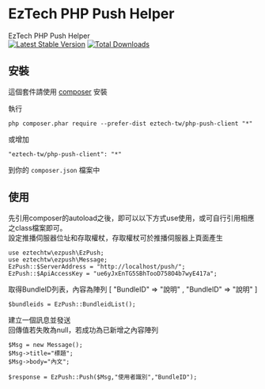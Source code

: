 EzTech PHP Push Helper
======================
EzTech PHP Push Helper<br>
[![Latest Stable Version](https://img.shields.io/packagist/v/eztech-tw/php-push-client.svg)](https://packagist.org/packages/eztech-tw/php-push-client.svg)
[![Total Downloads](https://img.shields.io/packagist/dt/eztech-tw/php-push-client.svg)](https://packagist.org/packages/eztech-tw/php-push-client.svg)

安裝
----
這個套件請使用 [composer](http://getcomposer.org/download/) 安裝

執行

```
php composer.phar require --prefer-dist eztech-tw/php-push-client "*"
```

或增加

```
"eztech-tw/php-push-client": "*"
```

到你的 `composer.json` 檔案中

使用
----
先引用composer的autoload之後，即可以以下方式use使用，或可自行引用相應之class檔案即可。
<br>
設定推播伺服器位址和存取權杖，存取權杖可於推播伺服器上頁面產生
````
use eztechtw\ezpush\EzPush;
use eztechtw\ezpush\Message;
EzPush::$ServerAddress = "http://localhost/push/";
EzPush::$ApiAccessKey = "ue6yJxEnTG5SBhTooD758O4b7wyE417a";
````

取得BundleID列表，內容為陣列 [ "BundleID" => "說明" ,  "BundleID" => "說明" ]
````
$bundleids = EzPush::BundleidList();
````
建立一個訊息並發送<br>
回傳值若失敗為null，若成功為已新增之內容陣列
````
$Msg = new Message();
$Msg->title="標題";
$Msg->body="內文";

$response = EzPush::Push($Msg,"使用者識別","BundleID");
````